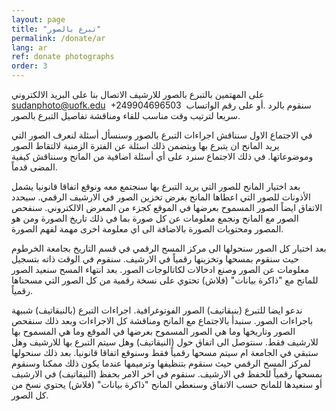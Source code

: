 ```yaml
---
layout: page
title: "تبرع بالصور"
permalink: /donate/ar
lang: ar
ref: donate photographs
order: 3
---
```

على المهتمين بالتبرع بالصور للارشيف  الاتصال بنا على البريد الالكتروني <sudanphoto@uofk.edu> ‬ أو على رقم الواتساب ‏‪+249904696503 ‬. سنقوم بالرد سريعا لترتيب وقت مناسب للقاء ومناقشة تفاصيل التبرع بالصور.

في الاجتماع الاول سنناقش اجراءات التبرع بالصور وسنسأل أسئلة لنعرف الصور التي يريد المانح ان يتبرع بها ويتضمن ذلك اسئلة عن الفترة الزمنية لالتقاط الصور وموضوعاتها. في ذلك الاجتماع سنرد على أي أسئلة اضافية من المانح وسنناقش كيفية المضى قدماً.

بعد اختيار المانح للصور التي يريد التبرع بها سنجتمع معه ونوقع اتفاقا قانونيا يشمل الأذونات للصور التي اعطاها المانح بغرض تخزين الصور في الارشيف الرقمي. سيحدد الاتفاق ايضاً الصور المسموح بعرضها في الموقع كجزء من المعرض الالكتروني. سنفحص الصور مع المانح ونجمع معلومات عن كل صورة بما في ذلك تاريخ الصورة ومن هو المصور ومحتويات الصورة بالاضافة الى اي معلومة اخرى مهمة لفهم الصورة.

بعد اختيار كل الصور سنحولها الى مركز المسح الرقمي في قسم التاريخ بجامعة الخرطوم حيث سنقوم بمسحها وتخزينها رقمياً في الارشيف. سنقوم في الوقت ذاته بتسجيل معلومات عن الصور وصنع ادخالات لكاتالوجات الصور. بعد انتهاء المسح سنعيد الصور للمانح مع "ذاكرة بيانات" (فلاش) تحتوي على نسخة رقمية من كل الصور التي مسحناها رقمياً.

ندعو ايضا للتبرع (بنيقاتيف) الصور الفوتوغرافية. اجراءات التبرع (بالنيقاتيف) شبيهة باجراءات الصور. سنبدأ بالاجتماع مع المانح ومناقشة كل الاجراءات وبعد ذلك سنفحص الصور وتاريخها وما هي الصور المسموح بعرضها في الموقع وما هي المسموح بها للارشيف فقط. سنتوصل الى اتفاق حول (النيقاتيف) وهل سيتم التبرع بها للارشيف وهل ستبقي في الجامعة ام  سيتم مسحها رقمياً فقط وسنوقع اتفاقا قانونيا. بعد ذلك سنحولها لمركز المسح الرقمي حيث سنقوم بتنظيفها وترميمها عندما يكون ذلك ممكنا وسنقوم بمسحها رقمياً للحفظ في الارشيف. سنقوم في اخر الامر بحفظ (النيقاتيف) في الارشيف أو سنعيدها للمانح حسب الاتفاق وسنعطي المانح "ذاكرة بيانات" (فلاش) يحتوي نسخ من كل الصور.
